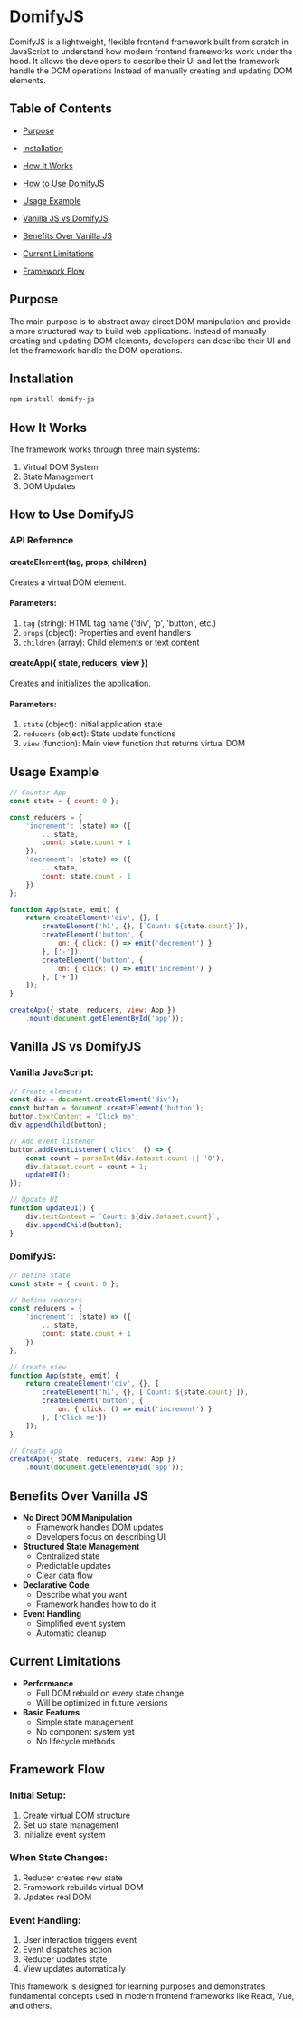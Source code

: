 # DomifyJS

DomifyJS is a lightweight, flexible frontend framework built from scratch in JavaScript to understand how modern frontend frameworks work under the hood. It allows the developers to describe their UI and let the framework handle the DOM operations Instead of manually creating and updating DOM elements.


## Table of Contents
- [Purpose](#purpose)
- [Installation](#installation)
- [How It Works](#how-it-works)
- [How to Use DomifyJS](#how-to-use-domifyjs)
- [Usage Example](#usage-example)
- [Vanilla JS vs DomifyJS](#vanilla-js-vs-domifyjs)
- [Benefits Over Vanilla JS](#benefits-over-vanilla-js)
- [Current Limitations](#current-limitations)

- [Framework Flow](#framework-flow)


## Purpose
The main purpose is to abstract away direct DOM manipulation and provide a more structured way to build web applications. Instead of manually creating and updating DOM elements, developers can describe their UI and let the framework handle the DOM operations.

## Installation
```bash
npm install domify-js
```

## How It Works
The framework works through three main systems:

1. Virtual DOM System
2. State Management
3. DOM Updates

## How to Use DomifyJS
### API Reference
#### createElement(tag, props, children)
Creates a virtual DOM element.

#### Parameters:

1. `tag` (string): HTML tag name ('div', 'p', 'button', etc.)
2. `props` (object): Properties and event handlers
3. `children` (array): Child elements or text content

#### createApp({ state, reducers, view })
Creates and initializes the application.

#### Parameters:

1. `state` (object): Initial application state
2. `reducers` (object): State update functions
3. `view` (function): Main view function that returns virtual DOM

## Usage Example
```javascript
// Counter App
const state = { count: 0 };

const reducers = {
    'increment': (state) => ({
        ...state,
        count: state.count + 1
    }),
    'decrement': (state) => ({
        ...state,
        count: state.count - 1
    })
};

function App(state, emit) {
    return createElement('div', {}, [
        createElement('h1', {}, [`Count: ${state.count}`]),
        createElement('button', {
            on: { click: () => emit('decrement') }
        }, ['-']),
        createElement('button', {
            on: { click: () => emit('increment') }
        }, ['+'])
    ]);
}

createApp({ state, reducers, view: App })
    .mount(document.getElementById('app'));
```

## Vanilla JS vs DomifyJS

### Vanilla JavaScript:
```javascript
// Create elements
const div = document.createElement('div');
const button = document.createElement('button');
button.textContent = 'Click me';
div.appendChild(button);

// Add event listener
button.addEventListener('click', () => {
    const count = parseInt(div.dataset.count || '0');
    div.dataset.count = count + 1;
    updateUI();
});

// Update UI
function updateUI() {
    div.textContent = `Count: ${div.dataset.count}`;
    div.appendChild(button);
}
```

### DomifyJS:
```javascript
// Define state
const state = { count: 0 };

// Define reducers
const reducers = {
    'increment': (state) => ({
        ...state,
        count: state.count + 1
    })
};

// Create view
function App(state, emit) {
    return createElement('div', {}, [
        createElement('h1', {}, [`Count: ${state.count}`]),
        createElement('button', {
            on: { click: () => emit('increment') }
        }, ['Click me'])
    ]);
}

// Create app
createApp({ state, reducers, view: App })
    .mount(document.getElementById('app'));
```

## Benefits Over Vanilla JS
- **No Direct DOM Manipulation**
  - Framework handles DOM updates
  - Developers focus on describing UI
- **Structured State Management**
  - Centralized state
  - Predictable updates
  - Clear data flow
- **Declarative Code**
  - Describe what you want
  - Framework handles how to do it
- **Event Handling**
  - Simplified event system
  - Automatic cleanup

## Current Limitations
- **Performance**
  - Full DOM rebuild on every state change
  - Will be optimized in future versions
- **Basic Features**
  - Simple state management
  - No component system yet
  - No lifecycle methods



## Framework Flow
### Initial Setup:
1. Create virtual DOM structure
2. Set up state management
3. Initialize event system

### When State Changes:
1. Reducer creates new state
2. Framework rebuilds virtual DOM
3. Updates real DOM

### Event Handling:
1. User interaction triggers event
2. Event dispatches action
3. Reducer updates state
4. View updates automatically

This framework is designed for learning purposes and demonstrates fundamental concepts used in modern frontend frameworks like React, Vue, and others.
